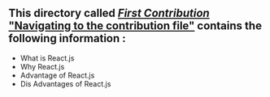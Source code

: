 ## This directory called [_First Contribution_ "Navigating to the contribution file"](https://github.com/trip0le/winter-of-contributing/tree/contribution1/First%20Contribution) contains the following information :
- What is React.js
- Why React.js
- Advantage of React.js
- Dis Advantages of React.js
